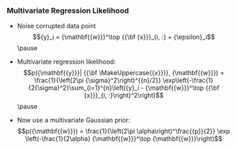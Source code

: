 <!--frame start-->
### Multivariate Regression Likelihood

-   Noise corrupted data point
    $${y}_i = {\mathbf{{w}}}^\top {{\bf {x}}}_{i, :} + {\epsilon}_i$$
    \pause

-   Multivariate regression likelihood:
    $$p({\mathbf{{y}}}| {{\bf \MakeUppercase{{x}}}}, {\mathbf{{w}}}) = \frac{1}{\left(2\pi {\sigma}^2\right)^{{n}/2}} \exp\left(-\frac{1}{2{\sigma}^2}\sum_{i=1}^{n}\left({y}_i - {\mathbf{{w}}}^\top {{\bf {x}}}_{i, :}\right)^2\right)$$
    \pause

-   Now use a multivariate Gaussian prior:
    $$p({\mathbf{{w}}}) = \frac{1}{\left(2\pi \alpha\right)^\frac{{p}}{2}} \exp \left(-\frac{1}{2\alpha} {\mathbf{{w}}}^\top {\mathbf{{w}}}\right)$$

<!--frame end-->

